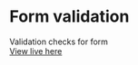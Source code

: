 # Form validation
Validation checks for form
<br>
[View live here](https://oyelakin-mercy.github.io/JS-Form/)
